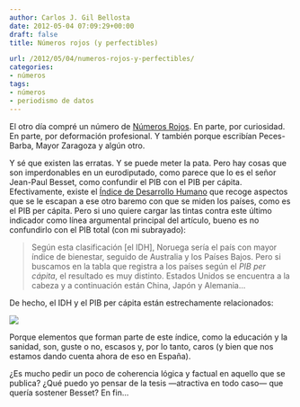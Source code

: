 ```yaml
---
author: Carlos J. Gil Bellosta
date: 2012-05-04 07:09:29+00:00
draft: false
title: Números rojos (y perfectibles)

url: /2012/05/04/numeros-rojos-y-perfectibles/
categories:
- números
tags:
- números
- periodismo de datos
---
```


El otro día compré un número de [Números Rojos](http://www.revistanumerosrojos.com/). En parte, por curiosidad. En parte, por deformación profesional. Y también porque escribían Peces-Barba, Mayor Zaragoza y algún otro.

Y sé que existen las erratas. Y se puede meter la pata. Pero hay cosas que son imperdonables en un eurodiputado, como parece que lo es el señor Jean-Paul Besset, como confundir el PIB con el PIB per cápita. Efectivamente, existe el [Índice de Desarrollo Humano](http://es.wikipedia.org/wiki/%C3%8Dndice_de_desarrollo_humano) que recoge aspectos que se le escapan a ese otro baremo con que se miden los países, como es el PIB per cápita. Pero si uno quiere cargar las tintas contra este último indicador como línea argumental principal del artículo, bueno es no confundirlo con el PIB total (con mi subrayado):

>Según esta clasificación [el IDH], Noruega sería el país con mayor índice de bienestar, seguido de Australia y los Países Bajos. Pero si buscamos en la tabla que registra a los países según el _PIB per cápita_, el resultado es muy distinto. Estados Unidos se encuentra a la cabeza y a continuación están China, Japón y Alemania...

De hecho, el IDH y el PIB per cápita están estrechamente relacionados:

[![](/wp-uploads/2012/05/HDI_GDPpercapitaPPP.png#center)
](/wp-uploads/2012/05/HDI_GDPpercapitaPPP.png#center)

Porque elementos que forman parte de este índice, como la educación y la sanidad, son, guste o no, escasos y, por lo tanto, caros (y bien que nos estamos dando cuenta ahora de eso en España).

¿Es mucho pedir un poco de coherencia lógica y factual en aquello que se publica? ¿Qué puedo yo pensar de la tesis —atractiva en todo caso— que quería sostener Besset? En fin...
